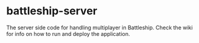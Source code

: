 # battleship-server

The server side code for handling multiplayer in Battleship. Check the wiki for info on how to run and deploy the application.
